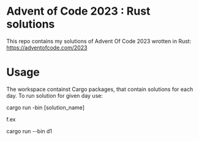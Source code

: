 # Advent of Code 2023 : Rust solutions

This repo contains my solutions of Advent Of Code 2023 wrotten in Rust: https://adventofcode.com/2023

# Usage

The workspace containst Cargo packages, that contain solutions for each day. To
run solution for given day use:

cargo run -bin [solution_name]

f.ex

cargo run --bin d1

